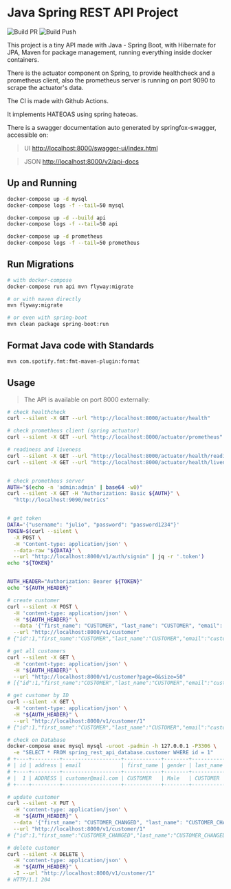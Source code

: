 # Java Spring REST API Project

![Build PR](https://github.com/juliocesarscheidt/java-spring-rest-api-project/actions/workflows/build_pr.yml/badge.svg)
![Build Push](https://github.com/juliocesarscheidt/java-spring-rest-api-project/actions/workflows/build_push.yml/badge.svg)

This project is a tiny API made with Java - Spring Boot, with Hibernate for JPA, Maven for package management, running everything inside docker containers.

There is the actuator component on Spring, to provide healthcheck and a prometheus client, also the prometheus server is running on port 9090 to scrape the actuator's data.

The CI is made with Github Actions.

It implements HATEOAS using spring hateoas.

There is a swagger documentation auto generated by springfox-swagger, accessible on:

> UI
<http://localhost:8000/swagger-ui/index.html>

> JSON
<http://localhost:8000/v2/api-docs>

## Up and Running

```bash
docker-compose up -d mysql
docker-compose logs -f --tail=50 mysql

docker-compose up -d --build api
docker-compose logs -f --tail=50 api

docker-compose up -d prometheus
docker-compose logs -f --tail=50 prometheus
```

## Run Migrations

```bash
# with docker-compose
docker-compose run api mvn flyway:migrate

# or with maven directly
mvn flyway:migrate

# or even with spring-boot
mvn clean package spring-boot:run
```

## Format Java code with Standards

```bash
mvn com.spotify.fmt:fmt-maven-plugin:format
```

## Usage

> The API is available on port 8000 externally:

```bash
# check healthcheck
curl --silent -X GET --url "http://localhost:8000/actuator/health"

# check prometheus client (spring actuator)
curl --silent -X GET --url "http://localhost:8000/actuator/prometheus"

# readiness and liveness
curl --silent -X GET --url "http://localhost:8000/actuator/health/readiness"
curl --silent -X GET --url "http://localhost:8000/actuator/health/liveness"


# check prometheus server
AUTH="$(echo -n 'admin:admin' | base64 -w0)"
curl --silent -X GET -H "Authorization: Basic ${AUTH}" \
  "http://localhost:9090/metrics"


# get token
DATA='{"username": "julio", "password": "password1234"}'
TOKEN=$(curl --silent \
  -X POST \
  -H 'Content-type: application/json' \
  --data-raw "${DATA}" \
  --url "http://localhost:8000/v1/auth/signin" | jq -r '.token')
echo "${TOKEN}"


AUTH_HEADER="Authorization: Bearer ${TOKEN}"
echo "${AUTH_HEADER}"

# create customer
curl --silent -X POST \
  -H 'content-type: application/json' \
  -H "${AUTH_HEADER}" \
  --data '{"first_name": "CUSTOMER", "last_name": "CUSTOMER", "email": "customer@mail.com", "address": "ADDRESS", "gender": "Male"}' \
  --url "http://localhost:8000/v1/customer"
# {"id":1,"first_name":"CUSTOMER","last_name":"CUSTOMER","email":"customer@mail.com","address":"ADDRESS","gender":"Male","_links":{"self":{"href":"http://localhost:8000/v1/customer/1"}}}

# get all customers
curl --silent -X GET \
  -H 'content-type: application/json' \
  -H "${AUTH_HEADER}" \
  --url "http://localhost:8000/v1/customer?page=0&size=50"
# [{"id":1,"first_name":"CUSTOMER","last_name":"CUSTOMER","email":"customer@mail.com","address":"ADDRESS","gender":"Male","links":[{"rel":"self","href":"http://localhost:8000/v1/customer/1"}]}]

# get customer by ID
curl --silent -X GET \
  -H 'content-type: application/json' \
  -H "${AUTH_HEADER}" \
  --url "http://localhost:8000/v1/customer/1"
# {"id":1,"first_name":"CUSTOMER","last_name":"CUSTOMER","email":"customer@mail.com","address":"ADDRESS","gender":"Male","_links":{"self":{"href":"http://localhost:8000/v1/customer/1"}}}

# check on Database
docker-compose exec mysql mysql -uroot -padmin -h 127.0.0.1 -P3306 \
  -e "SELECT * FROM spring_rest_api_database.customer WHERE id = 1"
# +----+---------+-------------------+------------+--------+-----------+
# | id | address | email             | first_name | gender | last_name |
# +----+---------+-------------------+------------+--------+-----------+
# |  1 | ADDRESS | customer@mail.com | CUSTOMER   | Male   | CUSTOMER  |
# +----+---------+-------------------+------------+--------+-----------+

# update customer
curl --silent -X PUT \
  -H 'content-type: application/json' \
  -H "${AUTH_HEADER}" \
  --data '{"first_name": "CUSTOMER_CHANGED", "last_name": "CUSTOMER_CHANGED", "email": "customer_changed@mail.com", "address": "ADDRESS", "gender": "Male"}' \
  --url "http://localhost:8000/v1/customer/1"
# {"id":1,"first_name":"CUSTOMER_CHANGED","last_name":"CUSTOMER_CHANGED","email":"customer_changed@mail.com","address":"ADDRESS","gender":"Male","_links":{"self":{"href":"http://localhost:8000/v1/customer/1"}}}

# delete customer
curl --silent -X DELETE \
  -H 'content-type: application/json' \
  -H "${AUTH_HEADER}" \
  -I --url "http://localhost:8000/v1/customer/1"
# HTTP/1.1 204
```
